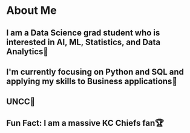 # About Me
## I am a Data Science grad student who is interested in AI, ML, Statistics, and Data Analytics👾
## I'm currently focusing on Python and SQL and applying my skills to Business applications🐍
## UNCC📗
## Fun Fact: I am a massive KC Chiefs fan🏆
<!--
**HaydenLundin/HaydenLundin** is a ✨ _special_ ✨ repository because its `README.md` (this file) appears on your GitHub profile.

Here are some ideas to get you started:

- 🔭 I’m currently working on ...
- 🌱 I’m currently learning ...
- 👯 I’m looking to collaborate on ...
- 🤔 I’m looking for help with ...
- 💬 Ask me about ...
- 📫 How to reach me: ...
- 😄 Pronouns: ...
- ⚡ Fun fact: ...
-->
